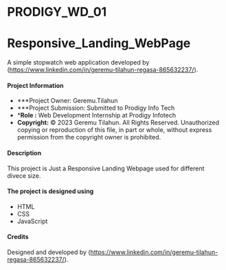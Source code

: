 
# PRODIGY_WD_01
# Responsive_Landing_WebPage

A simple stopwatch web application developed by (https://www.linkedin.com/in/geremu-tilahun-regasa-865632237/).

#### Project Information

- ***Project Owner: Geremu.Tilahun
- ***Project Submission: Submitted to Prodigy Info Tech
- ***Role :** Web Development Internship at Prodigy Infotech
- **Copyright:** © 2023 Geremu Tilahun. All Rights Reserved.
  Unauthorized copying or reproduction of this file, in part or whole,
  without express permission from the copyright owner is prohibited.

#### Description

This project is Just a Responsive Landing Webpage used for different divece size.


#### The project is designed using

- HTML
- CSS
- JavaScript


#### Credits

Designed and developed by (https://www.linkedin.com/in/geremu-tilahun-regasa-865632237/).
